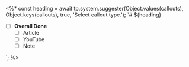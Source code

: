 <%*
const heading = await tp.system.suggester(Object.values(callouts), Object.keys(callouts), true, 'Select callout type.');
`# ${heading}

- [ ] **Overall Done** <!-- This gets checked when all sub-checkboxes are checked -->
  - [ ] Article  
  - [ ] YouTube  
  - [ ] Note  

`;
%>
